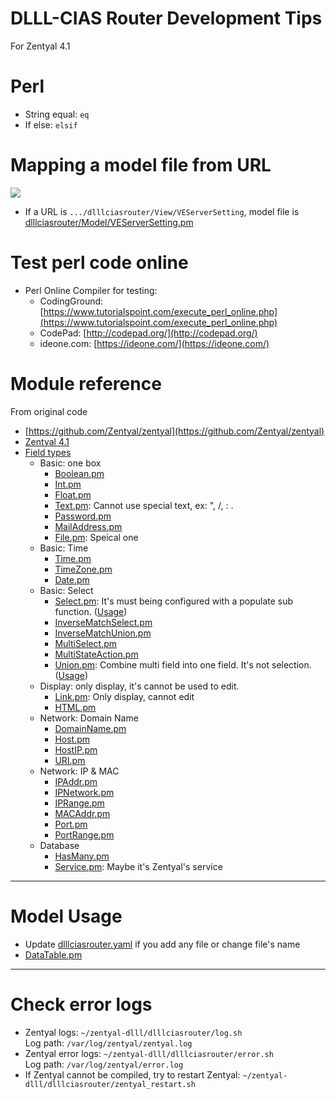 DLLL-CIAS Router Development Tips
=======

For Zentyal 4.1

# Perl

* String equal: `eq`
* If else: `elsif`

# Mapping a model file from URL

![](https://lh3.googleusercontent.com/-zz2M1LGMJ9U/WXhTL2hS6GI/AAAAAAADO8c/3lRt6qDxA1kahukD9P2_vmLzjZ2Pkvl1wCHMYCw/s0/2017-07-26_16-29-00.png)

* If a URL is ````.../dlllciasrouter/View/VEServerSetting````, model file is [dlllciasrouter/Model/VEServerSetting.pm](https://github.com/pulipulichen/zentyal-dlll/blob/master/dlllciasrouter/src/EBox/dlllciasrouter/Model/VEServerSetting.pm)

# Test perl code online

* Perl Online Compiler for testing: 
	* CodingGround: [https://www.tutorialspoint.com/execute_perl_online.php](https://www.tutorialspoint.com/execute_perl_online.php)
	* CodePad: [http://codepad.org/](http://codepad.org/)
	* ideone.com: [https://ideone.com/](https://ideone.com/)

# Module reference

From original code

* [https://github.com/Zentyal/zentyal](https://github.com/Zentyal/zentyal)
* [Zentyal 4.1](https://github.com/zentyal/zentyal/tree/4.1/main)
* [Field types](https://github.com/zentyal/zentyal/tree/faaa32a0323787c527bd0d17e74cbe4df2830ee6/main/core/src/EBox/Types)
	* Basic: one box
		* [Boolean.pm](https://github.com/zentyal/zentyal/blob/faaa32a0323787c527bd0d17e74cbe4df2830ee6/main/core/src/EBox/Types/Boolean.pm)
		* [Int.pm](https://github.com/zentyal/zentyal/blob/faaa32a0323787c527bd0d17e74cbe4df2830ee6/main/core/src/EBox/Types/Int.pm)
		* [Float.pm](https://github.com/zentyal/zentyal/blob/faaa32a0323787c527bd0d17e74cbe4df2830ee6/main/core/src/EBox/Types/Float.pm)
		* [Text.pm](https://github.com/zentyal/zentyal/blob/faaa32a0323787c527bd0d17e74cbe4df2830ee6/main/core/src/EBox/Types/Text.pm): Cannot use special text, ex: ", /, : .
		* [Password.pm](https://github.com/zentyal/zentyal/blob/faaa32a0323787c527bd0d17e74cbe4df2830ee6/main/core/src/EBox/Types/Password.pm)
		* [MailAddress.pm](https://github.com/zentyal/zentyal/blob/faaa32a0323787c527bd0d17e74cbe4df2830ee6/main/core/src/EBox/Types/MailAddress.pm)
		* [File.pm](https://github.com/zentyal/zentyal/blob/faaa32a0323787c527bd0d17e74cbe4df2830ee6/main/core/src/EBox/Types/File.pm): Speical one
	* Basic: Time	
		* [Time.pm](https://github.com/zentyal/zentyal/blob/faaa32a0323787c527bd0d17e74cbe4df2830ee6/main/core/src/EBox/Types/Time.pm)
		* [TimeZone.pm](https://github.com/zentyal/zentyal/blob/faaa32a0323787c527bd0d17e74cbe4df2830ee6/main/core/src/EBox/Types/TimeZone.pm)
		* [Date.pm](https://github.com/zentyal/zentyal/blob/faaa32a0323787c527bd0d17e74cbe4df2830ee6/main/core/src/EBox/Types/Date.pm) 
	* Basic: Select
		* [Select.pm](https://github.com/zentyal/zentyal/blob/faaa32a0323787c527bd0d17e74cbe4df2830ee6/main/core/src/EBox/Types/Select.pm): It's must being configured with a populate sub function. ([Usage](https://github.com/pulipulichen/zentyal-dlll/blob/fe4851775fec2dcaeaf16755bf05cd29a78ddd46/dlllciasrouter/src/EBox/dlllciasrouter/Model/LibraryFields.pm#L667))
		* [InverseMatchSelect.pm](https://github.com/zentyal/zentyal/blob/faaa32a0323787c527bd0d17e74cbe4df2830ee6/main/core/src/EBox/Types/InverseMatchSelect.pm)
		* [InverseMatchUnion.pm](https://github.com/zentyal/zentyal/blob/faaa32a0323787c527bd0d17e74cbe4df2830ee6/main/core/src/EBox/Types/InverseMatchUnion.pm)
		* [MultiSelect.pm](https://github.com/zentyal/zentyal/blob/faaa32a0323787c527bd0d17e74cbe4df2830ee6/main/core/src/EBox/Types/MultiSelect.pm)
		* [MultiStateAction.pm](https://github.com/zentyal/zentyal/blob/faaa32a0323787c527bd0d17e74cbe4df2830ee6/main/core/src/EBox/Types/MultiStateAction.pm)
		* [Union.pm](https://github.com/zentyal/zentyal/blob/faaa32a0323787c527bd0d17e74cbe4df2830ee6/main/core/src/EBox/Types/Union.pm): Combine multi field into one field. It's not selection. ([Usage](https://github.com/pulipulichen/zentyal-dlll/blob/70792a3d3d13fcdfafc383b70c0ba68ed5131bd2/dlllciasrouter/src/EBox/dlllciasrouter/Model/LibraryFields.pm#L669))
	* Display: only display, it's cannot be used to edit.
		* [Link.pm](https://github.com/zentyal/zentyal/blob/faaa32a0323787c527bd0d17e74cbe4df2830ee6/main/core/src/EBox/Types/Link.pm): Only display, cannot edit
		* [HTML.pm](https://github.com/zentyal/zentyal/blob/faaa32a0323787c527bd0d17e74cbe4df2830ee6/main/core/src/EBox/Types/HTML.pm)  
	* Network: Domain Name
		* [DomainName.pm](https://github.com/zentyal/zentyal/blob/faaa32a0323787c527bd0d17e74cbe4df2830ee6/main/core/src/EBox/Types/DomainName.pm)
		* [Host.pm](https://github.com/zentyal/zentyal/blob/faaa32a0323787c527bd0d17e74cbe4df2830ee6/main/core/src/EBox/Types/Host.pm)
		* [HostIP.pm](https://github.com/zentyal/zentyal/blob/faaa32a0323787c527bd0d17e74cbe4df2830ee6/main/core/src/EBox/Types/HostIP.pm)
		* [URI.pm](https://github.com/zentyal/zentyal/blob/faaa32a0323787c527bd0d17e74cbe4df2830ee6/main/core/src/EBox/Types/URI.pm)
	* Network: IP & MAC
		* [IPAddr.pm](https://github.com/zentyal/zentyal/blob/faaa32a0323787c527bd0d17e74cbe4df2830ee6/main/core/src/EBox/Types/IPAddr.pm)
		* [IPNetwork.pm](https://github.com/zentyal/zentyal/blob/faaa32a0323787c527bd0d17e74cbe4df2830ee6/main/core/src/EBox/Types/IPNetwork.pm)
		* [IPRange.pm](https://github.com/zentyal/zentyal/blob/faaa32a0323787c527bd0d17e74cbe4df2830ee6/main/core/src/EBox/Types/IPRange.pm)
		* [MACAddr.pm](https://github.com/zentyal/zentyal/blob/faaa32a0323787c527bd0d17e74cbe4df2830ee6/main/core/src/EBox/Types/MACAddr.pm)
		* [Port.pm](https://github.com/zentyal/zentyal/blob/faaa32a0323787c527bd0d17e74cbe4df2830ee6/main/core/src/EBox/Types/Port.pm)
		* [PortRange.pm](https://github.com/zentyal/zentyal/blob/faaa32a0323787c527bd0d17e74cbe4df2830ee6/main/core/src/EBox/Types/Port.pm)
	* Database
		* [HasMany.pm](https://github.com/zentyal/zentyal/blob/faaa32a0323787c527bd0d17e74cbe4df2830ee6/main/core/src/EBox/Types/HasMany.pm)
		* [Service.pm](https://github.com/zentyal/zentyal/blob/faaa32a0323787c527bd0d17e74cbe4df2830ee6/main/core/src/EBox/Types/Service.pm): Maybe it's Zentyal's service
		

----------

# Model Usage 

* Update [dlllciasrouter.yaml](https://github.com/pulipulichen/zentyal-dlll/blob/master/dlllciasrouter/schemas/dlllciasrouter.yaml) if you add any file or change file's name 
* [DataTable.pm](https://github.com/zentyal/zentyal/blob/faaa32a0323787c527bd0d17e74cbe4df2830ee6/main/core/src/EBox/CGI/Controller/DataTable.pm)

----------

# Check error logs

* Zentyal logs: `~/zentyal-dlll/dlllciasrouter/log.sh` <br /> Log path: `/var/log/zentyal/zentyal.log`
* Zentyal error logs: `~/zentyal-dlll/dlllciasrouter/error.sh ` <br /> Log path: `/var/log/zentyal/error.log`
* If Zentyal cannot be compiled, try to restart Zentyal: `~/zentyal-dlll/dlllciasrouter/zentyal_restart.sh`
